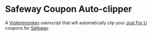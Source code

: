 # Safeway Coupon Auto-clipper

A [Violentmonkey](https://violentmonkey.github.io/get-it/) userscript that will automatically clip your [Just For U](https://www.safeway.com/foru/coupons-deals.html) coupons for [Safeway](https://www.safeway.com).